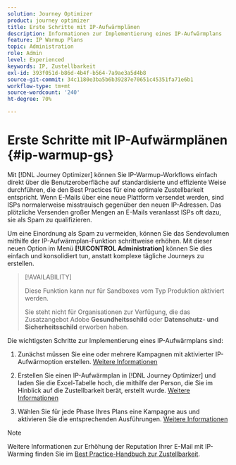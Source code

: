 ```yaml
---
solution: Journey Optimizer
product: journey optimizer
title: Erste Schritte mit IP-Aufwärmplänen
description: Informationen zur Implementierung eines IP-Aufwärmplans
feature: IP Warmup Plans
topic: Administration
role: Admin
level: Experienced
keywords: IP, Zustellbarkeit
exl-id: 393f051d-b86d-4b4f-b564-7a9ae3a5d4b8
source-git-commit: 34c1180e3ba5b6b39287e70651c45351fa71e6b1
workflow-type: tm+mt
source-wordcount: '240'
ht-degree: 70%

---
```


# Erste Schritte mit IP-Aufwärmplänen {#ip-warmup-gs}

Mit [!DNL Journey Optimizer] können Sie IP-Warmup-Workflows einfach direkt über die Benutzeroberfläche auf standardisierte und effiziente Weise durchführen, die den Best Practices für eine optimale Zustellbarkeit entspricht. Wenn E-Mails über eine neue Plattform versendet werden, sind ISPs normalerweise misstrauisch gegenüber den neuen IP-Adressen. Das plötzliche Versenden großer Mengen an E-Mails veranlasst ISPs oft dazu, sie als Spam zu qualifizieren.

Um eine Einordnung als Spam zu vermeiden, können Sie das Sendevolumen mithilfe der IP-Aufwärmplan-Funktion schrittweise erhöhen. Mit dieser neuen Option im Menü **[!UICONTROL Administration]** können Sie dies einfach und konsolidiert tun, anstatt komplexe tägliche Journeys zu erstellen.

<!--➡️ [Learn how to create and execute an IP warmup plan in this video](#video)-->

>[!AVAILABILITY]
>
>Diese Funktion kann nur für Sandboxes vom Typ Produktion aktiviert werden.
>
>Sie steht nicht für Organisationen zur Verfügung, die das Zusatzangebot Adobe **Gesundheitsschild** oder **Datenschutz- und Sicherheitsschild** erworben haben.



<!--
Benefits

* Standardization on Campaign which will be easy for practitioners too > why?

* No more pain of creating queries, audiences and testing those as system will create the audiences. 

* Ease of excluding domains and changing the plan with help of simple toggles to exclude OR by editing numbers inline or create new phases or reupload plan if drastic change. No more pain of editing audience definitions, journey conditions

* There is an expectation that with this, it will ease around 30% of effort and will be much better experience for consultant/partner/practitioner - right from planning to execution to reporting
-->

Die wichtigsten Schritte zur Implementierung eines IP-Aufwärmplans sind:

1. Zunächst müssen Sie eine oder mehrere Kampagnen mit aktivierter IP-Aufwärmoption erstellen. [Weitere Informationen](ip-warmup-campaign.md)

1. Erstellen Sie einen IP-Aufwärmplan in [!DNL Journey Optimizer] und laden Sie die Excel-Tabelle hoch, die mithilfe der Person, die Sie im Hinblick auf die Zustellbarkeit berät, erstellt wurde. [Weitere Informationen](ip-warmup-plan.md)

1. Wählen Sie für jede Phase Ihres Plans eine Kampagne aus und aktivieren Sie die entsprechenden Ausführungen. [Weitere Informationen](ip-warmup-execution.md)

<!--Old UI
## How-to video {#video}

Learn how to create and execute an IP warmup plan.

>[!VIDEO](https://video.tv.adobe.com/v/3425965/?quality=12&learn=on)
-->


>[!NOTE]
>
>Weitere Informationen zur Erhöhung der Reputation Ihrer E-Mail mit IP-Warming finden Sie im [Best Practice-Handbuch zur Zustellbarkeit](https://experienceleague.adobe.com/docs/deliverability-learn/deliverability-best-practice-guide/additional-resources/generic-resources/increase-reputation-with-ip-warming.html?lang=de).
